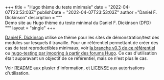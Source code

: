 +++
title = "Hugo thème du teste minimale"
date = "2022-04-07T23:53:03Z"
publishDate = "2022-04-07T23:53:03Z"
author ="Daniel F. Dickinson"
description = """\
Demo site au Hugo thème du teste minimal du Daniel F. Dickinson (DFD)\
"""
layout = "single"
+++

[Daniel F. Dickinson](https://github.com/danielfdickinson) utilise ce thème pour
les sites de démonstration/test des modules sur lesquels il travaille. Pour un
référentiel permettant de créer des cas de test reproductibles minimaux, voir
[la branche v0.3 de ce
référentiel](https://github.com/danielfdickinson/minimal-test-theme-hugo-dfd/tree/v0.3)
ou [hugo-testing par jmooring à partir des forums
Hugo](https://github.com/jmooring/hugo-testing). Ce cas d'utilisation était
auparavant un objectif de ce référentiel, mais ce n'est plus le cas.

Voir [README](README) aux plusier d'information, et
[LICENSE](LICENSE) aux autorisations d'utilisation.
